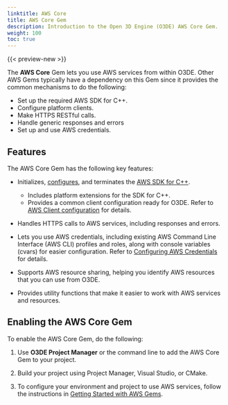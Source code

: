 ```yaml
---
linktitle: AWS Core
title: AWS Core Gem
description: Introduction to the Open 3D Engine (O3DE) AWS Core Gem.
weight: 100
toc: true
---
```


{{< preview-new >}}

The **AWS Core** Gem lets you use AWS services from within O3DE. Other AWS Gems typically have a dependency on this Gem since it provides the common mechanisms to do the following:
* Set up the required AWS SDK for C++.
* Configure platform clients.
* Make HTTPS RESTful calls.
* Handle generic responses and errors
* Set up and use AWS credentials.

## Features

The AWS Core Gem has the following key features:

* Initializes, [configures](https://docs.aws.amazon.com/sdk-for-cpp/v1/developer-guide/configuring.html), and terminates the [AWS SDK for C++](https://docs.aws.amazon.com/sdk-for-cpp/v1/developer-guide/welcome.html).
    * Includes platform extensions for the SDK for C++.
    * Provides a common client configuration ready for O3DE. Refer to [AWS Client configuration](https://docs.aws.amazon.com/sdk-for-cpp/v1/developer-guide/client-config.html) for details.

* Handles HTTPS calls to AWS services, including responses and errors.
* Lets you use AWS credentials, including existing AWS Command Line Interface (AWS CLI) profiles and roles, along with console variables (cvars) for easier configuration. Refer to [Configuring AWS Credentials](./configuring-credentials.md) for details.
* Supports AWS resource sharing, helping you identify AWS resources that you can use from O3DE.
* Provides utility functions that make it easier to work with AWS services and resources.

## Enabling the AWS Core Gem

To enable the AWS Core Gem, do the following:

1. Use **O3DE Project Manager** or the command line to add the AWS Core Gem to your project.

1. Build your project using Project Manager, Visual Studio, or CMake.

1. To configure your environment and project to use AWS services, follow the instructions in [Getting Started with AWS Gems](./getting-started.md).
